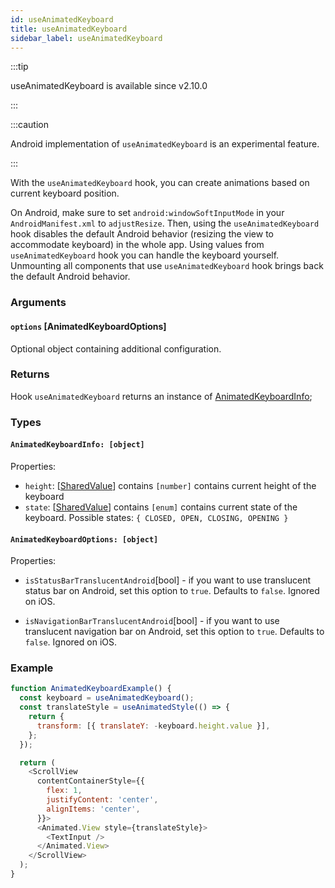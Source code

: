 ```yaml
---
id: useAnimatedKeyboard
title: useAnimatedKeyboard
sidebar_label: useAnimatedKeyboard
---
```


:::tip

useAnimatedKeyboard is available since v2.10.0

:::

:::caution

Android implementation of `useAnimatedKeyboard` is an experimental feature.

:::

With the `useAnimatedKeyboard` hook, you can create animations based on current keyboard position.

On Android, make sure to set `android:windowSoftInputMode` in your `AndroidManifest.xml` to `adjustResize`. Then, using the `useAnimatedKeyboard` hook disables
the default Android behavior (resizing the view to accommodate keyboard) in the whole app. Using values from `useAnimatedKeyboard` hook you can handle the keyboard yourself. Unmounting all components that use `useAnimatedKeyboard` hook brings back the default Android behavior.

### Arguments

#### `options` [AnimatedKeyboardOptions]

Optional object containing additional configuration.

### Returns

Hook `useAnimatedKeyboard` returns an instance of [AnimatedKeyboardInfo](#animatedkeyboardinfo-object);

### Types

#### `AnimatedKeyboardInfo: [object]`

Properties:

- `height`: [[SharedValue](/docs/2.x/api/hooks/useSharedValue)] contains `[number]`
  contains current height of the keyboard
- `state`: [[SharedValue](/docs/2.x/api/hooks/useSharedValue)] contains `[enum]`
  contains current state of the keyboard. Possible states: `{ CLOSED, OPEN, CLOSING, OPENING }`

#### `AnimatedKeyboardOptions: [object]`

Properties:

- `isStatusBarTranslucentAndroid`[bool] - if you want to use translucent status bar on Android, set this option to `true`. Defaults to `false`. Ignored on iOS.

- `isNavigationBarTranslucentAndroid`[bool] - if you want to use translucent navigation bar on Android, set this option to `true`. Defaults to `false`. Ignored on iOS.

### Example

```js
function AnimatedKeyboardExample() {
  const keyboard = useAnimatedKeyboard();
  const translateStyle = useAnimatedStyle(() => {
    return {
      transform: [{ translateY: -keyboard.height.value }],
    };
  });

  return (
    <ScrollView
      contentContainerStyle={{
        flex: 1,
        justifyContent: 'center',
        alignItems: 'center',
      }}>
      <Animated.View style={translateStyle}>
        <TextInput />
      </Animated.View>
    </ScrollView>
  );
}
```

